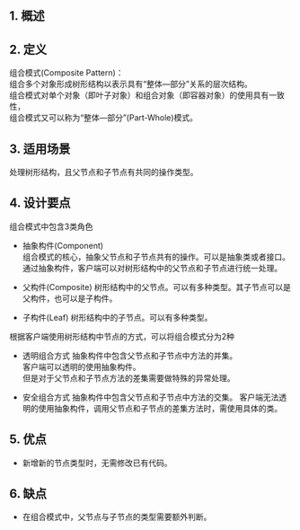 ## 1. 概述


## 2. 定义

组合模式(Composite Pattern)：  
组合多个对象形成树形结构以表示具有“整体—部分”关系的层次结构。  
组合模式对单个对象（即叶子对象）和组合对象（即容器对象）的使用具有一致性，  
组合模式又可以称为“整体—部分”(Part-Whole)模式。


## 3. 适用场景

处理树形结构，且父节点和子节点有共同的操作类型。


## 4. 设计要点

组合模式中包含3类角色

- 抽象构件(Component)  
  组合模式的核心，抽象父节点和子节点共有的操作。可以是抽象类或者接口。  
  通过抽象构件，客户端可以对树形结构中的父节点和子节点进行统一处理。
  
- 父构件(Composite)
  树形结构中的父节点。可以有多种类型。其子节点可以是父构件，也可以是子构件。
  
- 子构件(Leaf)
  树形结构中的子节点。可以有多种类型。
  
  
根据客户端使用树形结构中节点的方式，可以将组合模式分为2种

- 透明组合方式
  抽象构件中包含父节点和子节点中方法的并集。   
  客户端可以透明的使用抽象构件。  
  但是对于父节点和子节点方法的差集需要做特殊的异常处理。
  
- 安全组合方式
  抽象构件中包含父节点和子节点中方法的交集。
  客户端无法透明的使用抽象构件，调用父节点和子节点的差集方法时，需使用具体的类。         


## 5. 优点

- 新增新的节点类型时，无需修改已有代码。



## 6. 缺点

- 在组合模式中，父节点与子节点的类型需要额外判断。